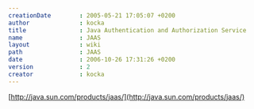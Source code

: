 ```yaml
---
creationDate        : 2005-05-21 17:05:07 +0200 
author              : kocka 
title               : Java Authentication and Authorization Service 
name                : JAAS 
layout              : wiki 
path                : JAAS 
date                : 2006-10-26 17:31:26 +0200 
version             : 2 
creator             : kocka 
---
```

[http://java.sun.com/products/jaas/](http://java.sun.com/products/jaas/)



